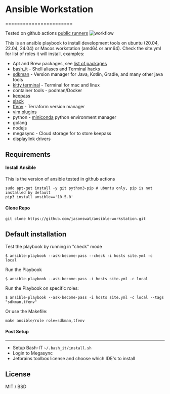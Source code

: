 # Ansible Workstation
=======================

Tested on github actions [public runners](https://docs.github.com/en/actions/using-github-hosted-runners/using-github-hosted-runners/about-github-hosted-runners#standard-github-hosted-runners-for-public-repositories)
![workflow](https://github.com/jasonswat/ansible-workstation/actions/workflows/build.yml/badge.svg?branch=main)


This is an ansible playbook to install development tools on
ubuntu (20.04, 22.04, 24.04) or Macos workstation (amd64 or arm64).
Check the site.yml for list of roles it will install, examples:

  - Apt and Brew packages, see [list of packages](https://github.com/jasonswat/ansible-workstation/blob/master/roles/common/defaults/main.yml)
  - [bash_it](https://github.com/Bash-it/bash-it) - Shell aliases and Terminal hacks
  - [sdkman](https://sdkman.io/) - Version manager for Java, Kotlin, Gradle, and many other java tools
  - [kitty terminal](https://sw.kovidgoyal.net/kitty) - Terminal for mac and linux
  - container tools - podman/Docker
  - [keepass](https://keepass.info/index.html)
  - [slack](https://slack.com/)
  - [tfenv](https://github.com/tfutils/tfenv) - Terraform version manager
  - [vim plugins](https://github.com/jasonswat/ansible-workstation/blob/dev/roles/vim_plugins/defaults/main.yml)
  - python - [miniconda](https://docs.anaconda.com/miniconda/) python environment manager
  - golang
  - nodejs
  - megasync - Cloud storage for to store keepass
  - displaylink drivers 

Requirements
-----------

#### Install Ansible

This is the version of ansible tested in github actions 

```
sudo apt-get install -y git python3-pip # ubuntu only, pip is not installed by default
pip3 install ansible=='10.5.0'
```

#### Clone Repo

```
git clone https://github.com/jasonswat/ansible-workstation.git
```

Default installation
--------------------

Test the playbook by running in "check" mode

```
$ ansible-playbook --ask-become-pass --check -i hosts site.yml -c local
```

Run the Playbook

```
$ ansible-playbook --ask-become-pass -i hosts site.yml -c local
```

Run the Playbook on specific roles:

```
$ ansible-playbook --ask-become-pass -i hosts site.yml -c local --tags "sdkman,tfenv"
```

Or use the Makefile:

```
make ansible/role role=sdkman,tfenv
```


#### Post Setup
------------

 * Setup Bash-IT `~/.bash_it/install.sh`
 * Login to Megasync
 * Jetbrains toolbox license and choose which IDE's to install 


License
-------

MIT / BSD
